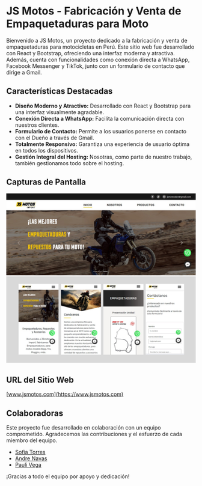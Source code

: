 # JS Motos - Fabricación y Venta de Empaquetaduras para Moto

Bienvenido a JS Motos, un proyecto dedicado a la fabricación y venta de empaquetaduras para motocicletas en Perú. Este sitio web fue desarrollado con React y Bootstrap, ofreciendo una interfaz moderna y atractiva. Además, cuenta con funcionalidades como conexión directa a WhatsApp, Facebook Messenger y TikTok, junto con un formulario de contacto que dirige a Gmail.

## Características Destacadas

- **Diseño Moderno y Atractivo:** Desarrollado con React y Bootstrap para una interfaz visualmente agradable.
- **Conexión Directa a WhatsApp:** Facilita la comunicación directa con nuestros clientes.
- **Formulario de Contacto:** Permite a los usuarios ponerse en contacto con el Dueño a través de Gmail.
- **Totalmente Responsivo:** Garantiza una experiencia de usuario óptima en todos los dispositivos.
- **Gestión Integral del Hosting:** Nosotras, como parte de nuestro trabajo, también gestionamos todo sobre el hosting.

## Capturas de Pantalla

![Captura de Pantalla 1](./src/assets/banner1-readme.jpg)
![Captura de Pantalla 3](./src/assets/baner-views.png)

## URL del Sitio Web

[www.jsmotos.com](https://www.jsmotos.com)

## Colaboradoras

Este proyecto fue desarrollado en colaboración con un equipo comprometido. Agradecemos las contribuciones y el esfuerzo de cada miembro del equipo.

- [Sofia Torres](https://github.com/sofia-torres-v) 
- [Andre Navas](https://github.com/andrenavas) 
- [Pauli Vega](https://github.com/paulivega)

¡Gracias a todo el equipo por apoyo y dedicación!

